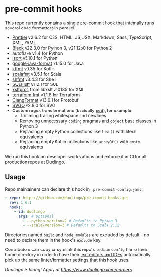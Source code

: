 # pre-commit hooks

This repo currently contains a single [pre-commit](https://pre-commit.com/) hook that internally runs several code formatters in parallel.

- [Prettier](https://github.com/prettier/prettier) v2.6.2 for CSS, HTML, JS, JSX, Markdown, Sass, TypeScript, XML, YAML
- [Black](https://github.com/psf/black) v22.3.0 for Python 3, v21.12b0 for Python 2
- [autoflake](https://github.com/myint/autoflake) v1.4 for Python
- [isort](https://github.com/PyCQA/isort) v5.10.1 for Python
- [google-java-format](https://github.com/google/google-java-format) v1.15.0 for Java
- [ktfmt](https://github.com/facebookincubator/ktfmt) v0.35 for Kotlin
- [scalafmt](https://scalameta.org/scalafmt/) v3.5.1 for Scala
- [shfmt](https://github.com/mvdan/sh) v3.4.3 for Shell
- [SQLFluff](https://github.com/sqlfluff/sqlfluff) v1.2.1 for SQL
- [xsltproc](http://www.xmlsoft.org/xslt/xsltproc.html) from libxslt v10135 for XML
- [terraform fmt](https://github.com/hashicorp/terraform) v1.1.8 for Terraform
- [ClangFormat](https://clang.llvm.org/docs/ClangFormat.html) v13.0.1 for Protobuf
- [SVGO](https://github.com/svg/svgo) v2.8.0 for SVG
- Custom regex transformations (basically [sed](https://en.wikipedia.org/wiki/Sed)), for example:
  - Trimming trailing whitespace and newlines
  - Removing unnecessary `coding` pragmas and `object` base classes in Python 3
  - Replacing empty Python collections like `list()` with literal equivalents
  - Replacing empty Kotlin collections like `arrayOf()` with `empty` equivalents

We run this hook on developer workstations and enforce it in CI for all production repos at Duolingo.

## Usage

Repo maintainers can declare this hook in `.pre-commit-config.yaml`:

```yaml
- repo: https://github.com/duolingo/pre-commit-hooks.git
  rev: 1.6.1
  hooks:
    - id: duolingo
      args: # Optional
        - --python-version=2 # Defaults to Python 3
        - --scala-version=3 # Defaults to Scala 2.12
```

Directories named `build` and `node_modules` are excluded by default - no need to declare them in the hook's `exclude` key.

Contributors can copy or symlink this repo's `.editorconfig` file to their home directory in order to have their [text editors and IDEs](https://editorconfig.org/) automatically pick up the same linter/formatter settings that this hook uses.

_Duolingo is hiring! Apply at https://www.duolingo.com/careers_
